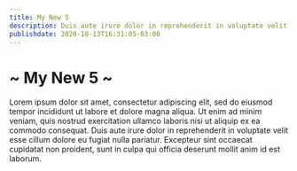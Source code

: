 ```yaml
---
title: My New 5
description: Duis aute irure dolor in reprehenderit in voluptate velit esse cillum dolore eu fugiat nulla pariatur.
publishdate: 2020-10-13T16:31:05-03:00
---
```


# ~ My New 5 ~

Lorem ipsum dolor sit amet, consectetur adipiscing elit, sed do eiusmod tempor incididunt ut labore et dolore magna aliqua. Ut enim ad minim veniam, quis nostrud exercitation ullamco laboris nisi ut aliquip ex ea commodo consequat. Duis aute irure dolor in reprehenderit in voluptate velit esse cillum dolore eu fugiat nulla pariatur. Excepteur sint occaecat cupidatat non proident, sunt in culpa qui officia deserunt mollit anim id est laborum.